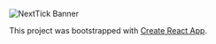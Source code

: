 ![NextTick Banner](https://raw.githubusercontent.com/dangmai/nexttick/master/src/components/MainWindow/nexttick-banner.png)

This project was bootstrapped with [Create React App](https://github.com/facebook/create-react-app).
